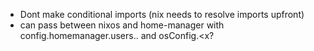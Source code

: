 
* Dont make conditional imports (nix needs to resolve imports upfront)
* can pass between nixos and home-manager with config.homemanager.users.<X>.<y> and osConfig.<x?
